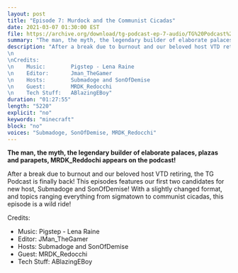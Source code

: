 ```yaml
---
layout: post
title: "Episode 7: Murdock and the Communist Cicadas"
date: 2021-03-07 01:30:00 EST
file: https://archive.org/download/tg-podcast-ep-7-audio/TG%20Podcast%20EP7%20AUDIO.mp3
summary: "The man, the myth, the legendary builder of elaborate palaces, plazas and parapets, MRDK_Reddochi appears on the podcast!"
description: "After a break due to burnout and our beloved host VTD retiring, the TG Podcast is finally back! This episodes features our first two candidates for new host, Submadoge and SonOfDemise! With a slightly changed format, and topics ranging everything from sigmatown to communist cicadas, this episode is a wild ride!
\n 
\nCredits:
\n    Music:        Pigstep - Lena Raine
\n    Editor:       Jman_TheGamer
\n    Hosts:        Submadoge and SonOfDemise
\n    Guest:        MRDK_Redocchi
\n    Tech Stuff:   ABlazingEBoy"
duration: "01:27:55" 
length: "5220"
explicit: "no" 
keywords: "minecraft"
block: "no" 
voices: "Submadoge, SonOfDemise, MRDK_Redocchi"
---
```


**The man, the myth, the legendary builder of elaborate palaces, plazas and parapets, MRDK_Reddochi appears on the podcast!**

After a break due to burnout and our beloved host VTD retiring, the TG Podcast is finally back! This episodes features our first two candidates for new host, Submadoge and SonOfDemise! With a slightly changed format, and topics ranging everything from sigmatown to communist cicadas, this episode is a wild ride!

Credits:
- Music:        Pigstep - Lena Raine
- Editor:       JMan_TheGamer
- Hosts:        Submadoge and SonOfDemise
- Guest:        MRDK_Redocchi
- Tech Stuff:   ABlazingEBoy
